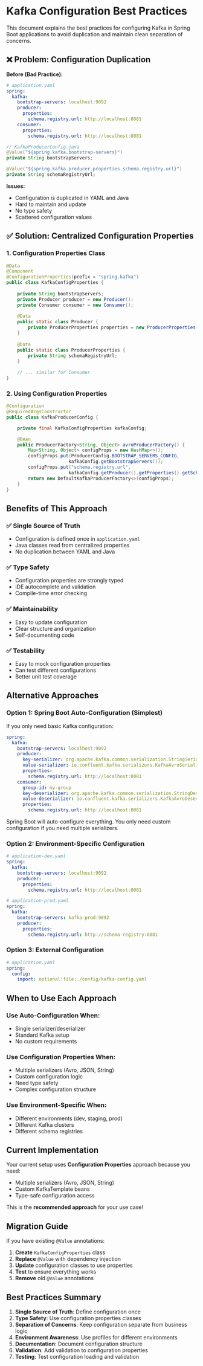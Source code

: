 # Kafka Configuration Best Practices

This document explains the best practices for configuring Kafka in Spring Boot applications to avoid duplication and maintain clean separation of concerns.

## ❌ Problem: Configuration Duplication

**Before (Bad Practice):**
```yaml
# application.yaml
spring:
  kafka:
    bootstrap-servers: localhost:9092
    producer:
      properties:
        schema.registry.url: http://localhost:8081
    consumer:
      properties:
        schema.registry.url: http://localhost:8081
```

```java
// KafkaProducerConfig.java
@Value("${spring.kafka.bootstrap-servers}")
private String bootstrapServers;

@Value("${spring.kafka.producer.properties.schema.registry.url}")
private String schemaRegistryUrl;
```

**Issues:**
- Configuration is duplicated in YAML and Java
- Hard to maintain and update
- No type safety
- Scattered configuration values

## ✅ Solution: Centralized Configuration Properties

### 1. Configuration Properties Class

```java
@Data
@Component
@ConfigurationProperties(prefix = "spring.kafka")
public class KafkaConfigProperties {
    
    private String bootstrapServers;
    private Producer producer = new Producer();
    private Consumer consumer = new Consumer();
    
    @Data
    public static class Producer {
        private ProducerProperties properties = new ProducerProperties();
    }
    
    @Data
    public static class ProducerProperties {
        private String schemaRegistryUrl;
    }
    
    // ... similar for Consumer
}
```

### 2. Using Configuration Properties

```java
@Configuration
@RequiredArgsConstructor
public class KafkaProducerConfig {

    private final KafkaConfigProperties kafkaConfig;

    @Bean
    public ProducerFactory<String, Object> avroProducerFactory() {
        Map<String, Object> configProps = new HashMap<>();
        configProps.put(ProducerConfig.BOOTSTRAP_SERVERS_CONFIG, 
                       kafkaConfig.getBootstrapServers());
        configProps.put("schema.registry.url", 
                       kafkaConfig.getProducer().getProperties().getSchemaRegistryUrl());
        return new DefaultKafkaProducerFactory<>(configProps);
    }
}
```

## Benefits of This Approach

### ✅ **Single Source of Truth**
- Configuration is defined once in `application.yaml`
- Java classes read from centralized properties
- No duplication between YAML and Java

### ✅ **Type Safety**
- Configuration properties are strongly typed
- IDE autocomplete and validation
- Compile-time error checking

### ✅ **Maintainability**
- Easy to update configuration
- Clear structure and organization
- Self-documenting code

### ✅ **Testability**
- Easy to mock configuration properties
- Can test different configurations
- Better unit test coverage

## Alternative Approaches

### Option 1: Spring Boot Auto-Configuration (Simplest)

If you only need basic Kafka configuration:

```yaml
spring:
  kafka:
    bootstrap-servers: localhost:9092
    producer:
      key-serializer: org.apache.kafka.common.serialization.StringSerializer
      value-serializer: io.confluent.kafka.serializers.KafkaAvroSerializer
      properties:
        schema.registry.url: http://localhost:8081
    consumer:
      group-id: my-group
      key-deserializer: org.apache.kafka.common.serialization.StringDeserializer
      value-deserializer: io.confluent.kafka.serializers.KafkaAvroDeserializer
      properties:
        schema.registry.url: http://localhost:8081
```

Spring Boot will auto-configure everything. You only need custom configuration if you need multiple serializers.

### Option 2: Environment-Specific Configuration

```yaml
# application-dev.yaml
spring:
  kafka:
    bootstrap-servers: localhost:9092
    producer:
      properties:
        schema.registry.url: http://localhost:8081

# application-prod.yaml
spring:
  kafka:
    bootstrap-servers: kafka-prod:9092
    producer:
      properties:
        schema.registry.url: http://schema-registry:8081
```

### Option 3: External Configuration

```yaml
# application.yaml
spring:
  config:
    import: optional:file:./config/kafka-config.yaml
```

## When to Use Each Approach

### Use Auto-Configuration When:
- Single serializer/deserializer
- Standard Kafka setup
- No custom requirements

### Use Configuration Properties When:
- Multiple serializers (Avro, JSON, String)
- Custom configuration logic
- Need type safety
- Complex configuration structure

### Use Environment-Specific When:
- Different environments (dev, staging, prod)
- Different Kafka clusters
- Different schema registries

## Current Implementation

Your current setup uses **Configuration Properties** approach because you need:
- Multiple serializers (Avro, JSON, String)
- Custom KafkaTemplate beans
- Type-safe configuration access

This is the **recommended approach** for your use case!

## Migration Guide

If you have existing `@Value` annotations:

1. **Create** `KafkaConfigProperties` class
2. **Replace** `@Value` with dependency injection
3. **Update** configuration classes to use properties
4. **Test** to ensure everything works
5. **Remove** old `@Value` annotations

## Best Practices Summary

1. **Single Source of Truth**: Define configuration once
2. **Type Safety**: Use configuration properties classes
3. **Separation of Concerns**: Keep configuration separate from business logic
4. **Environment Awareness**: Use profiles for different environments
5. **Documentation**: Document configuration structure
6. **Validation**: Add validation to configuration properties
7. **Testing**: Test configuration loading and validation 